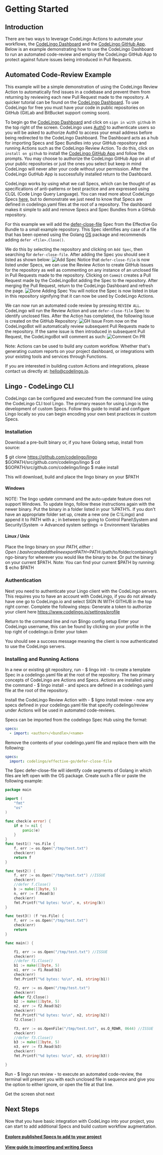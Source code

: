# Getting Started

## Introduction

There are two ways to leverage CodeLingo Actions to automate your workflows, the [CodeLingo Dashboard](https://www.codelingo.io/dashboard) and the [CodeLingo GitHub App](https://github.com/apps/codelingo). Below is an example demonstrating how to use the CodeLingo Dashboard to run an automated code-review and employ the CodeLingo GitHub App to protect against future issues being introduced in Pull Requests.

## Automated Code-Review Example

This example will be a simple demonstration of using the CodeLingo Review Action to automatically find issues in a codebase and prevent them from returning by reviewing each new Pull Request made to the repository. A quicker tutorial can be found on the [CodeLingo Dashboard](https://www.codelingo.io/dashboard). To use CodeLingo for free you must have your code in public repositories on GitHub (GitLab and BitBucket support coming soon).

To begin go the [CodeLingo Dashboard](https://www.codelingo.io/dashboard) and click on `sign in with github` in the top right of the screen. CodeLingo uses [Auth0](https://auth0.com/) to authenticate users so you will be asked to authorize Auth0 to access your email address before being redirected to the CodeLingo Dashboard. The Dashboard acts as a hub for importing Specs and Spec Bundles into your GitHub repository and running Actions such as the CodeLingo Review Action. To do this, click on `install on github` to install the [CodeLingo GitHub App](https://github.com/apps/codelingo) and follow the prompts. You may choose to authorize the CodeLingo GitHub App on all of your public repositories or just the ones you select but keep in mind CodeLingo will never alter your code without your permission. After the CodeLingo GutHub App is successfully installed return to the Dashboard.

CodeLingo works by using what we call Specs, which can be thought of as specifications of anti-patterns or best practice and are expressed using CLQL (Code Lingo Query Language). You can read more about CodeLingo Specs [here](concepts/specs.md), but to demonstrate we just need to know that Specs are defined in codelingo.yaml files at the root of a repository. The dashboard makes it simple to add and remove Specs and Spec Bundles from a GitHub repository.

For this example we will add the [defer-close-file](https://www.codelingo.io/specs/codelingo/effective-go/defer-close-file) Spec from the Effective Go Bundle to a small example repository. This Spec identifies any case of a file that has been opened using the Golang [OS](https://golang.org/pkg/os/) package and recommends adding `defer <file>.Close()`. 

We do this by selecting the repository and clicking on `Add Spec`, then searching for `defer-close-file`. After adding the Spec you should see it listed as shown below:
![Add Spec](img/add-defer.png)
Notice that `defer-close-file` is now listed under Specs, we can use the Review Action to create GitHub Issues for the repository as well as commenting on any instance of an unclosed file in Pull Requests made to the repository. Clicking on `Commit` creates a Pull Request made by the CodeLingoBot adding the Spec to the repository. After merging the Pull Request, return to the CodeLingo Dashboard and refresh the page.
![Done Adding Spec](img/done-adding-defer.png)
You will notice the Spec is now listed in blue in this repository signifying that it can now be used by CodeLingo Actions.

We can now run an automated code review by pressing `REVIEW ALL`. CodeLingo will run the Review Action and use `defer-close-file` Spec to identify unclosed files. After the Action has completed, the following Issue is created on the GitHub Repository:
![GH Issue](img/gh-issue.png)
From now on the CodeLingoBot will automatically review subsequent Pull Requests made to the repository. If the same issue is then introduced in subsequent Pull Request, the CodeLingoBot will comment as such:
![Comment On PR](img/pr-comment.png)


Note: Actions can be used to build any custom workflow. Whether that's generating custom reports on your project dashboard, or integrations with your existing tools and services through Functions.

If you are interested in building custom Actions and integrations, please contact us directly at:
 [hello@codelingo.io](hello@codelingo.io).


## Lingo - CodeLingo CLI

CodeLingo can be configured and executed from the command line using the CodeLingo CLI tool Lingo. The primary reason for using Lingo is the development of custom Specs. Follow this guide to install and configure Lingo locally so you can begin encoding your own best practices in custom Specs.

### Installation

Download a pre-built binary or, if you have Golang setup, install from source:

$ git clone https://github.com/codelingo/lingo $GOPATH/src/github.com/codelingo/lingo
$ cd $GOPATH/src/github.com/codelingo/lingo
$ make install

This will download, build and place the lingo binary on your $PATH

#### Windows

NOTE: The lingo update command and the auto-update feature does not support Windows. To update lingo, follow these instructions again with the newer binary.
Put the binary in a folder listed in your %PATH%. If you don't have an appropriate folder set up, create a new one (ie C:\Lingo) and append it to PATH with a ; in between by going to Control Panel\System and Security\System -> Advanced system settings -> Environment Variables

#### Linux / Unix

Place the lingo binary on your $PATH, either:
Open ~/.bashrc and add the line export PATH=$PATH:/path/to/folder/containing/lingo-binary for wherever you would like the binary to be. Or put the binary on your current $PATH. Note: You can find your current $PATH by running:
$ echo $PATH
 
### Authentication

Next you need to authenticate your Lingo client with the CodeLingo servers. This requires you to have an account with CodeLingo, if you do not already have one go to CodeLingo.io and select SIGN IN WITH GITHUB in the top right corner. Complete the following steps:
Generate a token to authorize your client here https://www.codelingo.io/settings/profile

Return to the command line and run $lingo config setup
Enter your CodeLingo username, this can be found by clicking on your profile in the top right of codelingo.io
Enter your token

You should see a success message meaning the client is now authenticated to use the CodeLingo servers.

### Installing and Running Actions

In a new or existing git repository, run - $ lingo init -  to create a template Spec in a codelingo.yaml file at the root of the repository.
The two primary concepts of CodeLingo are Actions and Specs. Actions are installed using the command - $ lingo install <action> - and specs are defined in a codelingo.yaml file at the root of the repository. 

Install the CodeLingo Review Action with - $ ligno install review - now any specs defined in your codelingo.yaml file that specify codelingo/review under Actions will be used in automated code-reviews.

Specs can be imported from the codelingo Spec Hub using the format:

```yaml
specs:
  - import: <author>/<bundle>/<name>
```

Remove the contents of your codelingo.yaml file and replace them with the following:

```yaml
specs: 
  import: codelingo/effective-go/defer-close-file
```

The Spec defer-close-file will identify code segments of Golang in which files are left open with the OS package. Create such a file or paste the following example:

```go
package main

import (
	"fmt"
	"os"
)

func check(e error) {
	if e != nil {
		panic(e)
	}
}
func test1() *os.File {
	f, err := os.Open("/tmp/test.txt")
	check(err)
	return f
}

func test2() {
	f, err := os.Open("/tmp/test.txt") //ISSUE
	check(err)
	//defer f.Close()
	b := make([]byte, 5)
	n, err := f.Read(b)
	check(err)
	fmt.Printf("%d bytes: %s\n", n, string(b))
}

func test3() (f *os.File) {
	f, err := os.Open("/tmp/test.txt")
	check(err)
	return
}

func main() {

	f1, err := os.Open("/tmp/test.txt") //ISSUE
	check(err)
	//defer f1.Close()
	b1 := make([]byte, 5)
	n1, err := f1.Read(b1)
	check(err)
	fmt.Printf("%d bytes: %s\n", n1, string(b1))

	f2, err := os.Open("/tmp/test.txt")
	check(err)
	defer f2.Close()
	b2 := make([]byte, 5)
	n2, err := f2.Read(b2)
	check(err)
	fmt.Printf("%d bytes: %s\n", n2, string(b2))
	f2.Close()

	f3, err := os.OpenFile("/tmp/test.txt", os.O_RDWR, 0644) //ISSUE
	check(err)
	//defer f3.Close()
	b3 := make([]byte, 5)
	n3, err := f3.Read(b3)
	check(err)
	fmt.Printf("%d bytes: %s\n", n3, string(b3))

}
```

Run - $ lingo run review - to execute an automated code-review, the terminal will present you with each unclosed file in sequence and give you the option to either ignore, or open the file at that line.

Get the screen shot next 


## Next Steps

Now that you have basic integration with CodeLingo into your project, you can start to add additional Specs and build custom workflow augmentation.
<br/><br/>
**[Explore published Specs to add to your project](https://www.codelingo.io/specs)**
<br/><br/>
**[View guide to importing and writing Specs](https://www.codelingo.io/docs/concepts/specs/)**
